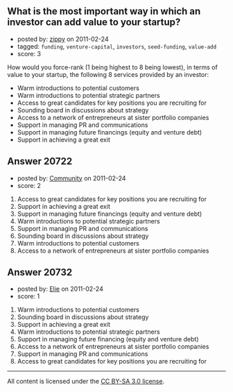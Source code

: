 ## What is the most important way in which an investor can add value to your startup?

- posted by: [zippy](https://stackexchange.com/users/-1/7781-zippy) on 2011-02-24
- tagged: `funding`, `venture-capital`, `investors`, `seed-funding`, `value-add`
- score: 3

How would you force-rank (1 being highest to 8 being lowest), in terms of value to your startup, the following 8 services provided by an investor:

 - Warm introductions to potential customers
 - Warm introductions to potential strategic partners
 - Access to great candidates for key positions you are recruiting for
 - Sounding board in discussions about strategy
 - Access to a network of entrepreneurs at sister portfolio companies
 - Support in managing PR and communications
 - Support in managing future financings (equity and venture debt)
 - Support in achieving a great exit


## Answer 20722

- posted by: [Community](https://stackexchange.com/users/-1/-1-community) on 2011-02-24
- score: 2

1. Access to great candidates for key positions you are recruiting for
2. Support in achieving a great exit
3. Support in managing future financings (equity and venture debt)
4. Warm introductions to potential strategic partners
5. Support in managing PR and communications
6. Sounding board in discussions about strategy
7. Warm introductions to potential customers
8. Access to a network of entrepreneurs at sister portfolio companies



## Answer 20732

- posted by: [Elie](https://stackexchange.com/users/-1/1752-elie) on 2011-02-24
- score: 1

 1. Warm introductions to potential customers
 2. Sounding board in discussions about strategy
 3. Support in achieving a great exit
 4. Warm introductions to potential strategic partners
 5. Support in managing future financing (equity and venture debt)
 6. Access to a network of entrepreneurs at sister portfolio companies
 7. Support in managing PR and communications
 8. Access to great candidates for key positions you are recruiting for 





---

All content is licensed under the [CC BY-SA 3.0 license](https://creativecommons.org/licenses/by-sa/3.0/).
